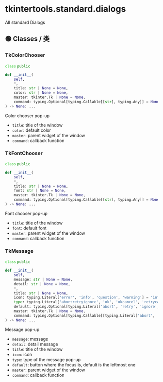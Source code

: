 # tkintertools.standard.dialogs

All standard Dialogs

## 🟢 Classes / 类

### TkColorChooser


<code style='color: limegreen;'>class</code> <code style='color: green;'>public</code>


```python
def __init__(
    self,
    *,
    title: str | None = None,
    color: str | None = None,
    master: tkinter.Tk | None = None,
    command: typing.Optional[typing.Callable[[str], typing.Any]] = None,
) -> None: ...
```
Color chooser pop-up

* `title`: title of the window
* `color`: default color
* `master`: parent widget of the window
* `command`: callback function




### TkFontChooser


<code style='color: limegreen;'>class</code> <code style='color: green;'>public</code>


```python
def __init__(
    self,
    *,
    title: str | None = None,
    font: str | None = None,
    master: tkinter.Tk | None = None,
    command: typing.Optional[typing.Callable[[str], typing.Any]] = None,
) -> None: ...
```
Font chooser pop-up

* `title`: title of the window
* `font`: default font
* `master`: parent widget of the window
* `command`: callback function




### TkMessage


<code style='color: limegreen;'>class</code> <code style='color: green;'>public</code>


```python
def __init__(
    self,
    message: str | None = None,
    detail: str | None = None,
    *,
    title: str | None = None,
    icon: typing.Literal['error', 'info', 'question', 'warning'] = 'info',
    type: typing.Literal['abortretryignore', 'ok', 'okcancel', 'retrycancel', 'yesno', 'yesnocancel'] = 'ok',
    default: typing.Optional[typing.Literal['abort', 'retry', 'ignore', 'ok', 'cancel', 'yes', 'no']] = None,
    master: tkinter.Tk | None = None,
    command: typing.Optional[typing.Callable[[typing.Literal['abort', 'retry', 'ignore', 'ok', 'cancel', 'yes', 'no']], typing.Any]] = None,
) -> None: ...
```
Message pop-up

* `message`: message
* `detail`: detail message
* `title`: title of the window
* `icon`: icon
* `type`: type of the message pop-up
* `default`: button where the focus is, default is the leftmost one
* `master`: parent widget of the window
* `command`: callback function





